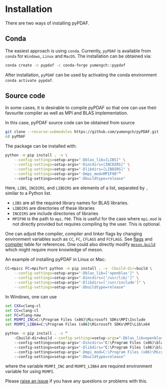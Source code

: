 
# Installation

There are two ways of installing pyPDAF.

## Conda
The easiest approach is using `conda`. Currently, `pyPDAF` is available from
`conda` for `Windows`, `Linux` and `MacOS`. The installation can be obtained via:
```bash
conda create -n pypdaf -c conda-forge yumengch::pypdaf
```
After installation, `pyPDAF` can be used by activating the conda environment
`conda activate pypdaf`.

## Source code
In some cases, it is desirable to compile pyPDAF so that one can use their
favourite compiler as well as MPI and BLAS implementation.

In this case, pyPDAF source code can be obtained from source
```bash
git clone --recurse-submodules https://github.com/yumengch/pyPDAF.git
cd pyPDAF
```

The package can be installed with:
```bash
python -m pip install . -v \
    --config-settings=setup-args="-Dblas_lib=[LIBS]" \
    --config-settings=setup-args="-Dincdirs=[INCDIRS]" \
    --config-settings=setup-args="-Dlibdirs=[LIBDIRS]" \
    --config-settings=setup-args="-Dmpi_mod=MPIF90"^
    --config-settings=setup-args="-Dbuildtype=release"
```
Here, `LIBS`, `INCDIRS`, and `LIBDIRS` are elements of a list, separated by
`,` similar to a Python list.
   - `LIBS` are all the required library names for BLAS libraries.
   - `LIBDIRS` are directories of these libraries
   - `INCDIRS` are include directories of libraries
   - `MPIF90` is the path to `mpi.f90`. This is useful for the case where
     `mpi.mod` is not directly provided but requires compiling by the user. This
     is optional.

One can adjust the compiler, compiler and linker flags by changing environment
variables such as `CC`, `FC`, `CFLAGS` and `FCFLAGS`. See [flags](https://mesonbuild.com/Reference-tables.html#compiler-and-linker-flag-environment-variables) and [compiler](https://mesonbuild.com/Reference-tables.html#compiler-and-linker-selection-variables) table for references. One could also directly
modify [`meson.build`](meson.build) which might require more knowledge of meson.

An example of installing pyPDAF in Linux or Mac:
```bash
CC=mpicc FC=mpifort python -m pip install . -v -Cbuild-dir=build \
    --config-settings=setup-args="-Dblas_lib=['openblas']" \
    --config-settings=setup-args="-Dincdirs=['/usr/lib/']" \
    --config-settings=setup-args="-Dlibdirs=['/usr/include']" \
    --config-settings=setup-args="-Dbuildtype=release"
```
In Windows, one can use
```cmd
set CXX=clang-cl
set CC=clang-cl
set FC=flang-new
set MSMPI_INC=C:\Program Files (x86)\Microsoft SDKs\MPI\Include
set MSMPI_LIB64=C:\Program Files (x86)\Microsoft SDKs\MPI\Lib\x64

python -m pip install . -v ^
    -Cbuild-dir=build --config-settings=setup-args="-Dblas_lib=openblas"^
    --config-settings=setup-args="-Dincdirs="C:\Program Files (x86)\blas\include"^
    --config-settings=setup-args="-Dlibdirs="C:\Program Files (x86)\blas\lib"^
    --config-settings=setup-args="-Dmpi_mod=C:\Program Files (x86)\Microsoft SDKs\MPI\Include\mpi.f90"^
    --config-settings=setup-args="-Dbuildtype=release"
```
where the variable `MSMPI_INC` and `MSMPI_LIB64` are required environment
variable for using `MSMPI`.

Please [raise an issue](https://github.com/yumengch/pyPDAF/issues/new) if you
have any questions or problems with this.
